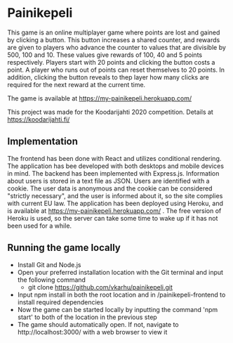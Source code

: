 # Painikepeli
This game is an online multiplayer game where points are lost and gained by clicking a button. This button increases a shared counter, and rewards are given to players who advance the counter to values that are divisible by 500, 100 and 10. These values give rewards of 100, 40 and 5 points respectively. Players start with 20 points and clicking the button costs a point. A player who runs out of points can reset themselves to 20 points. In addition, clicking the button reveals to thep layer how many clicks are required for the next reward at the current time.

The game is available at https://my-painikepeli.herokuapp.com/

This project was made for the Koodarijahti 2020 competition. Details at https://koodarijahti.fi/

## Implementation
The frontend has been done with React and utilizes conditional rendering. The application has bee developed with both desktops and mobile devices in mind. The backend has been implemented with Express.js. Information about users is stored in a text file as JSON. Users are identified with a cookie. The user data is anonymous and the cookie can be considered "strictly necessary", and the user is informed about it, so the site complies with current EU law. The application has been deployed using Heroku, and is available at https://my-painikepeli.herokuapp.com/ . The free version of Heroku is used, so the server can take some time to wake up if it has not been used for a while.

## Running the game locally
  - Install Git and Node.js
  - Open your preferred installation location with the Git terminal and input the following command
    - git clone https://github.com/vkarhu/painikepeli.git
  - Input npm install in both the root location and in /painikepeli-frontend to install required dependencies
  - Now the game can be started locally by inputting the command 'npm start' to both of the location in the previous step
  - The game should automatically open. If not, navigate to http://localhost:3000/ with a web browser to view it
